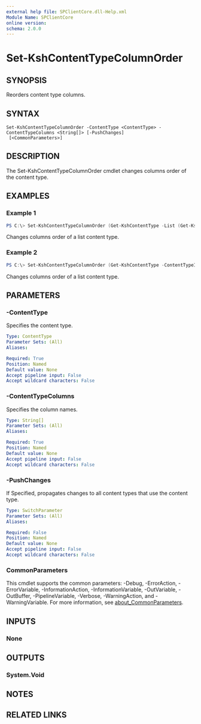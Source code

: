 ```yaml
---
external help file: SPClientCore.dll-Help.xml
Module Name: SPClientCore
online version:
schema: 2.0.0
---
```


# Set-KshContentTypeColumnOrder

## SYNOPSIS
Reorders content type columns.

## SYNTAX

```
Set-KshContentTypeColumnOrder -ContentType <ContentType> -ContentTypeColumns <String[]> [-PushChanges]
 [<CommonParameters>]
```

## DESCRIPTION
The Set-KshContentTypeColumnOrder cmdlet changes columns order of the content type.

## EXAMPLES

### Example 1
```powershell
PS C:\> Set-KshContentTypeColumnOrder (Get-KshContentType -List (Get-KshList -ListTitle 'Announcements') -ContentTypeId '0x0100EFB1758564C77D448177233D1199B912000A210B1C5CBC634C849328008B1CC306') -ContentTypeColumns @('Column1', 'Column2')
```

Changes columns order of a list content type.

### Example 2
```powershell
PS C:\> Set-KshContentTypeColumnOrder (Get-KshContentType -ContentTypeId '0x0100EFB1758564C77D448177233D1199B912') -ContentTypeColumns @('Column1', 'Column2')
```

Changes columns order of a list content type.

## PARAMETERS

### -ContentType
Specifies the content type.

```yaml
Type: ContentType
Parameter Sets: (All)
Aliases:

Required: True
Position: Named
Default value: None
Accept pipeline input: False
Accept wildcard characters: False
```

### -ContentTypeColumns
Specifies the column names.

```yaml
Type: String[]
Parameter Sets: (All)
Aliases:

Required: True
Position: Named
Default value: None
Accept pipeline input: False
Accept wildcard characters: False
```

### -PushChanges
If Specified, propagates changes to all content types that use the content type.

```yaml
Type: SwitchParameter
Parameter Sets: (All)
Aliases:

Required: False
Position: Named
Default value: None
Accept pipeline input: False
Accept wildcard characters: False
```

### CommonParameters
This cmdlet supports the common parameters: -Debug, -ErrorAction, -ErrorVariable, -InformationAction, -InformationVariable, -OutVariable, -OutBuffer, -PipelineVariable, -Verbose, -WarningAction, and -WarningVariable. For more information, see [about_CommonParameters](http://go.microsoft.com/fwlink/?LinkID=113216).

## INPUTS

### None

## OUTPUTS

### System.Void

## NOTES

## RELATED LINKS
